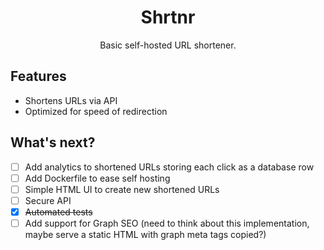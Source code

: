 <div align="center">
  <h1>Shrtnr</h1>
  <p>Basic self-hosted URL shortener.</p>
</div>

## Features

- Shortens URLs via API
- Optimized for speed of redirection

## What's next?

- [ ] Add analytics to shortened URLs storing each click as a database row
- [ ] Add Dockerfile to ease self hosting
- [ ] Simple HTML UI to create new shortened URLs
- [ ] Secure API
- [x] ~~Automated tests~~
- [ ] Add support for Graph SEO (need to think about this implementation, maybe serve a static HTML with graph meta tags copied?)

